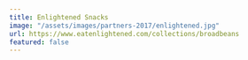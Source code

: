 ```yaml
---
title: Enlightened Snacks
image: "/assets/images/partners-2017/enlightened.jpg"
url: https://www.eatenlightened.com/collections/broadbeans
featured: false
---
```


